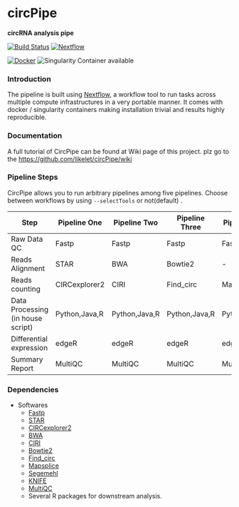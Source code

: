 # circPipe
**circRNA analysis pipe**

[![Build Status](https://travis-ci.org/likelet/cirpipe.svg?branch=master)](https://travis-ci.org/likelet/cirpipe)
[![Nextflow](https://img.shields.io/badge/nextflow-%E2%89%A50.32.0-brightgreen.svg)](https://www.nextflow.io/)

[![Docker](https://img.shields.io/docker/automated/likelet/cirpipe.svg)](https://hub.docker.com/r/likelet/cirpipe)
![Singularity Container available](
https://img.shields.io/badge/singularity-available-7E4C74.svg)

### Introduction
The pipeline is built using [Nextflow](https://www.nextflow.io), a workflow tool to run tasks across multiple compute infrastructures in a very portable manner. It comes with docker / singularity containers making installation trivial and results highly reproducible.


### Documentation   

A full tutorial of CircPipe can be found at Wiki page of this project. plz go to the https://github.com/likelet/circPipe/wiki


### Pipeline Steps

CircPipe allows you to run arbitrary pipelines among five pipelines.
Choose between workflows by using `--selectTools` or not(default) .

| Step                                         | Pipeline One     | Pipeline Two          | Pipeline Three        | Pipeline Four         | Pipeline Five         |Pipeline Six         |
|----------------------------------------------|------------------|-----------------------|-----------------------|-----------------------|-----------------------|---------------------|
| Raw Data QC                                  | Fastp            | Fastp                 | Fastp                 | Fastp                 | Fastp                 |Fastp                |
| Reads Alignment                              | STAR             | BWA                   | Bowtie2               | -                     | -                     | -                   |
| Reads counting                               | CIRCexplorer2    | CIRI                  | Find_circ             | Mapsplice             | Segemehl              |KNIFE                |
| Data Processing (in house script)            | Python,Java,R    | Python,Java,R         | Python,Java,R         | Python,Java,R         | Python,Java,R         |Python,Java,R        |
| Differential expression                      | edgeR            | edgeR                 | edgeR                 | edgeR                 | edgeR                 |edgeR                |
| Summary Report                               | MultiQC          | MultiQC               | MultiQC               | MultiQC               | MultiQC               |MultiQC              |


### Dependencies
* Softwares
    * [Fastp](https://github.com/OpenGene/fastp)
    * [STAR](https://github.com/alexdobin/STAR)
    * [CIRCexplorer2](https://github.com/YangLab/CIRCexplorer2)
    * [BWA](https://github.com/lh3/bwa)
    * [CIRI](http://sourceforge.net/projects/ciri)
    * [Bowtie2](https://github.com/BenLangmead/bowtie2)
    * [Find_circ](https://github.com/marvin-jens/find_circ)
    * [Mapsplice](http://www.netlab.uky.edu/p/bioinfo/MapSplice2)
    * [Segemehl](http://www.bioinf.uni-leipzig.de/Software/segemehl/)
    * [KNIFE](https://github.com/lindaszabo/KNIFE)
    * [MultiQC](https://github.com/ewels/MultiQC)
    * Several R packages for downstream analysis.

